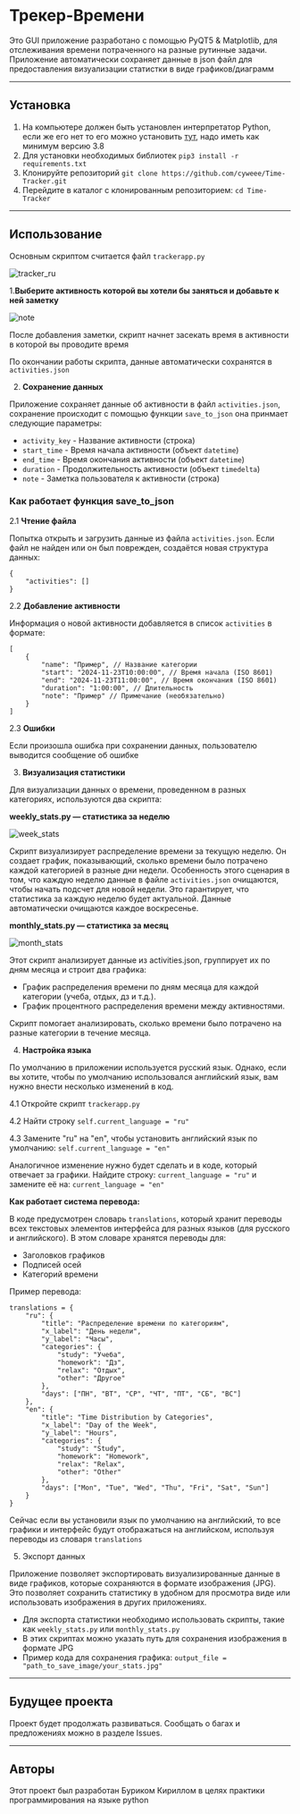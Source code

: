 # Трекер-Времени

Это GUI приложение разработано с помощью PyQT5 & Matplotlib, для отслеживания времени потраченного на разные рутинные задачи.
Приложение автоматически сохраняет данные в json файл для предоставления визуализации статистки в виде графиков/диаграмм

****

## Установка

1. На компьютере должен быть установлен интерпретатор Python, если же его нет то его можно установить [тут](), надо иметь как минимум версию 3.8
2. Для установки необходимых библиотек
```pip3 install -r requirements.txt```
3. Клонируйте репозиторий 
```git clone https://github.com/cyweee/Time-Tracker.git```
4. Перейдите в каталог с клонированным репозиторием:
```cd Time-Tracker```

****

## Использование 

Основным скриптом считается файл `trackerapp.py`

![tracker_ru](img/new_main_menu_ru.png)

1.**Выберите активность которой вы хотели бы заняться и добавьте к ней заметку**

![note](img/make-a-note-ru.png)

После добавления заметки, скрипт начнет засекать время в активности в которой вы проводите время

По окончании работы скрипта, данные автоматически сохранятся в `activities.json`

2. **Сохранение данных**

Приложение сохраняет данные об активности в файл `activities.json`, сохранение происходит с помощью функции `save_to_json`
она принмает следующие параметры:
- `activity_key` - Название активности (строка)
- `start_time` - Время начала активности (объект `datetime`)
- `end_time` - Время окончания активности (объект `datetime`)
- `duration` - Продолжительность активности (объект `timedelta`)
- `note` - Заметка пользователя к активности (строка)

### Как работает функция save_to_json

2.1 **Чтение файла**

Попытка открыть и загрузить данные из файла `activities.json`. Если файл не найден или он был поврежден, создаётся новая структура данных:

```
{
    "activities": []
}
```

2.2 **Добавление активности**

Информация о новой активности добавляется в список `activities` в формате:

````
[
    {
        "name": "Пример", // Название категории
        "start": "2024-11-23T10:00:00", // Время начала (ISO 8601)
        "end": "2024-11-23T11:00:00", // Время окончания (ISO 8601)
        "duration": "1:00:00", // Длительность
        "note": "Пример" // Примечание (необязательно)
    }
]
````

2.3 **Ошибки**

Если произошла ошибка при сохранении данных, пользователю выводится сообщение об ошибке


3. **Визуализация статистики**

Для визуализации данных о времени, проведенном в разных категориях, используются два скрипта:

**weekly_stats.py — статистика за неделю**

![week_stats](img/your_stats.jpg)

Скрипт визуализирует распределение времени за текущую неделю. Он создает график, показывающий, сколько времени было потрачено каждой категорией в разные дни недели.
Особенность этого сценария в том, что каждую неделю данные в файле `activities.json` очищаются, чтобы начать подсчет для новой недели. Это гарантирует, что статистика за каждую неделю будет актуальной. Данные автоматически очищаются каждое воскресенье.

**monthly_stats.py — статистика за месяц**

![month_stats](img/your_monthly_stats.jpg)

Этот скрипт анализирует данные из activities.json, группирует их по дням месяца и строит два графика:

- График распределения времени по дням месяца для каждой категории (учеба, отдых, дз и т.д.).
- График процентного распределения времени между активностями.

Скрипт помогает анализировать, сколько времени было потрачено на разные категории в течение месяца.

4. **Настройка языка**

По умолчанию в приложении используется русский язык. Однако, если вы хотите, чтобы по умолчанию использовался английский язык, вам нужно внести несколько изменений в код.

4.1 Откройте скрипт `trackerapp.py`

4.2 Найти строку `self.current_language = "ru"`

4.3 Замените "ru" на "en", чтобы установить английский язык по умолчанию: `self.current_language = "en"`

Аналогичное изменение нужно будет сделать и в коде, который отвечает за графики. Найдите строку: `current_language = "ru"` и замените её на: `current_language = "en"`

**Как работает система перевода:**

В коде предусмотрен словарь `translations`, который хранит переводы всех текстовых элементов интерфейса для разных языков (для русского и английского). В этом словаре хранятся переводы для:
- Заголовков графиков
- Подписей осей
- Категорий времени

Пример перевода:
```
translations = {
    "ru": {
        "title": "Распределение времени по категориям",
        "x_label": "День недели",
        "y_label": "Часы",
        "categories": {
            "study": "Учеба",
            "homework": "Дз",
            "relax": "Отдых",
            "other": "Другое"
        },
        "days": ["ПН", "ВТ", "СР", "ЧТ", "ПТ", "СБ", "ВС"]
    },
    "en": {
        "title": "Time Distribution by Categories",
        "x_label": "Day of the Week",
        "y_label": "Hours",
        "categories": {
            "study": "Study",
            "homework": "Homework",
            "relax": "Relax",
            "other": "Other"
        },
        "days": ["Mon", "Tue", "Wed", "Thu", "Fri", "Sat", "Sun"]
    }
}

```

Сейчас если вы установили язык по умолчанию на английский, то все графики и интерфейс будут отображаться на английском, используя переводы из словаря `translations`

5. Экспорт данных 

Приложение позволяет экспортировать визуализированные данные в виде графиков, которые сохраняются в формате изображения (JPG). Это позволяет сохранить статистику в удобном для просмотра виде или использовать изображения в других приложениях.
- Для экспорта статистики необходимо использовать скрипты, такие как `weekly_stats.py` или `monthly_stats.py`
- В этих скриптах можно указать путь для сохранения изображения в формате JPG
- Пример кода для сохранения графика:
`output_file = "path_to_save_image/your_stats.jpg"`

****

## Будущее проекта

Проект будет продолжать развиваться. Сообщать о багах и предложениях можно в разделе Issues.

****

## Авторы

Этот проект был разработан Буриком Кириллом в целях практики программирования на языке python